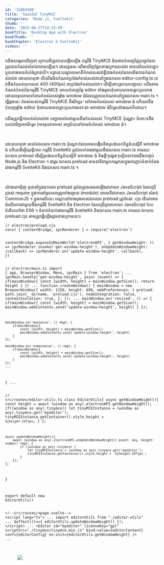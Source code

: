 ```yaml
---
id: '15864100'
title: 'កំណត់​ទំហំ TinyMCE'
categories: 'Node.js, Sveltekit'
thumb: ''
date: '2025-09-27T14:23:59'
bookTitle: 'Desktop App with Electron'
bookThumb: ''
bookChapter: 'Electron & SvelteKit'
videos: ''
---
```

<p>យើង​សង្កេត​ឃើញ​ថា ក្រោយ​ពី​ត្រូវ​បាន​បង្កើត​ឡើង កម្មវិធី TinyMCE មិន​អាច​បំពេញ​ផ្ទៃ​ក្រឡាដែល​ត្រូវ​បាន​កំណត់​សំរាប់វា​​បាន​ឡើយ​។ ជាលទ្ធផល យើង​ឃើញ​​ផ្នែក​ខាងក្រោម​របស់​វា មាន​នៅ​សល់ចន្លោះ​ប្រហោង​មាន​ទំហំ​ធំ​គ្រាន់បើ​។ កត្តា​នេះ​បណ្តាល​មក​ពី​កំពស់​របស់​វា​ខ្លី​ជាង​កំពស់​ដែល​យើង​បាន​កំណត់​សំរាប់​វា​ ដោយ​ហេតុ​ថា បើ​យើង​មិន​កំណត់​ប្រវែង​កំពស់​របស់​វា​នៅ​ក្នុង​ឯកសារ editor-config.ts ទេ វា​នឹង​កំណត់​យក​លេខ 400​ (400px) ជា​ប្រវែង​កំពស់​របស់​វា​។ ដើម្បី​ដោះ​ស្រាយ​បញ្ហា​នេះ យើង​អាចកំណត់​​កំពស់​នៃ​កម្មវិធី TinyMCE អោយ​បំពេញ​ផ្ទៃ​ editor ទាំងមូល​កុំ​អោយ​មាន​ចន្លោះ​ប្រហោង ដោយ​អនុលោម​ទៅ​តាម​កំពស់របស់​ផ្ទាំង​ window ​ធំ​ដែល​ត្រូវ​បាន​កំណត់​នៅ​ក្នុង​ឯកសារ main.ts ។ ធ្វើ​ដូចនេះ កំពស់​របស់​កម្មវិធី TinyMCE នឹង​រីករួម​់ទៅ​តាម​កំពស់​របស់ window ធំ​ ហើយ​វា​នឹង​បំពេញ​ផ្ទាំង editor កុំ​អោយ​មាន​ចន្លោះ​ប្រហោង​ទោះ​ជា​ window ធំ​រីក​រួម​យ៉ាង​ណា​ក៏ដោយ​។&nbsp;<br><br>យើង​ត្រូវ​ធ្វើការកត់សំគាល់​ថា បញ្ហា​មាន​តែ​ជាមួយ​នឹង​កំពស់​របស់​ TinyMCE ប៉ុណ្ណោះ ចំពោះ​ទទឹង​របស់​វា​វិញ​អាច​រីករួម (responsive) អាស្រ័យ​ទៅ​តាម​ទំហំ​របស់ window ធំ​។</p><p>&nbsp;</p><p>ដោយ​ហេតុថា មាន​តែ​ឯកសារ main.ts ប៉ុណ្នោះ​ដែល​អាច​បង្កើត​និង​ស្រង់​យក​ទិន្នន័យ​ស្តី​ពី window ធំ ហើយ​ដើម្បី​សុវត្តិភាព កម្មវិធី SvelteKit គួរតែ​ទាក់ទង​ជាមួយ​​នឹង​ឯកសារ main.ts តាម​រយៈ​ឯកសារ preload ដើម្បី​ស្រង់​យក​ទិន្នន័យ​ស្តី​ពី​ window ធំ និង​អ្វី​ៗ​ផ្សេង​ៗ​ទៀត​ទាក់ទង​នឹង​កញ្ចប់ Node.js និង Electron ។ ជារួម ឯកសារ preload មាន​នាទី​ជា​អ្នក​កណ្តាល​ក្នុង​ការភ្ជាប់​ទំនាក់ទំនង​រវាង​កម្មវិធី​ SvelteKit និង​ឯកសារ main.ts ។&nbsp;</p><p>&nbsp;</p><p>យ៉ាងណាម៉ិញ កូដ​នៅ​ក្នុងឯកសារ preload គួរ​តែ​ត្រូវ​សរសេរ​ឡើង​ជា​ភាសា JavaScript ដែល​ប្រើប្រាស់ require ក្នុង​ការនាំ​ចូល​សាស្ត្រា​ទាំងឡាយ (module) ពោល​គឺ​ជា​ភាសា JavaScript សំរាប់ CommonJS ។ ក្នុង​ករណី​នេះ​ ឈ្មោះ​​នៅ​ខាង​ចុង​របស់ឯកសារ preload ត្រូវ​តែ​ជា​ .cjs ទើប​វា​អាច​ដំណើរ​ការ​ជាមួយ​នឹង​កម្មវិធី SvelteKit និង Electron ដែល​ប្រើប្រាស់​ភាសា JavaScript បែប​ទំនើប​ហៅ​ថា ES6 ។ ទំនាក់ទំនាក់​រវាង​កម្មវិធី SvelteKit និង​ឯកសារ main.ts តាមរយៈ​ឯកសារ preload.cjs អាច​ត្រូវ​ធ្វើ​ឡើង​ដូច​ខាង​ក្រោម​នេះ៖</p><pre><code class="js javascript js-code">// electron/preload.cjs
const { contextBridge, ipcRenderer } = require('electron')

contextBridge.exposeInMainWorld('electronAPI', {
    getWindowHeight: () =&gt; ipcRenderer.invoke('get-window-height'),
	onUpdateWindowHeight: (callback) =&gt; ipcRenderer.on('update-window-height', callback),
})</code></pre><pre><code class="typescript">// electron/main.ts
import { app, BrowserWindow, Menu, ipcMain } from 'electron';
...
ipcMain.handle('get-window-height', async (event) =&gt; {
    if(mainWindow){
        const [width, height] = mainWindow.getSize();
        return height
    }
})
...
function createWindow() {
    mainWindow = new BrowserWindow({
        width: 1150,
        height: 690,
        webPreferences: {
          preload: path.join(__dirname, 'preload.cjs'), 
          nodeIntegration: false, 
          contextIsolation: true, 
        },
    });
    ...
    mainWindow.on('resized', () =&gt; {
        if(mainWindow){
            const [width, height] = mainWindow.getSize();
            mainWindow.webContents.send('update-window-height', height)
        }
    });

    mainWindow.on('maximize', () =&gt; {
        if(mainWindow){
            const [width, height] = mainWindow.getSize();
            mainWindow.webContents.send('update-window-height', height)
        }
    });

    mainWindow.on('unmaximize', () =&gt; {
        if(mainWindow){
            const [width, height] = mainWindow.getSize();
            mainWindow.webContents.send('update-window-height', height)
        }
    });
    ...
 }
 ...</code></pre><pre><code class="typescript">// src/routes/editor-utils.ts
class EditorUtils{
    async getWindowHeight(){
        const height = await (window as any).electronAPI.getWindowHeight();
        if((window as any).tinymce){
            let tinyMCEInstance = (window as any).tinymce.get('myeditor');
            tinyMCEInstance.getContainer().style.height = `${height-247}px`;
        }
    };
    
    async updateWindowHeight(){
        await (window as any).electronAPI.onUpdateWindowHeight((_event: any, height: number) =&gt; {
            if ((window as any).tinymce) {
                let tinyMCEInstance = (window as any).tinymce.get('myeditor');
                tinyMCEInstance.getContainer().style.height = `${height-247}px`;
            }
        });
    };
}

export default new EditorUtils()</code></pre><pre><code class="svelte">&lt;!--src/routes/+page.svelte--&gt;
&lt;script lang="ts"&gt;
...
import editorUtils from "./editor-utils"
...
$effect(()=&gt;{
    editorUtils.updateWindowHeight()
});
&lt;/script&gt;
...
&lt;Editor
    id="myeditor"
    licenseKey="gpl"
    scriptSrc="./tinymce/tinymce.min.js" 
    bind:value={editorContent}
    conf={editorConfig}
    on:init={editorUtils.getWindowHeight}
/&gt;
...</code></pre><p>&nbsp;</p><figure class="image"><img src="https://blogger.googleusercontent.com/img/b/R29vZ2xl/AVvXsEjyZuRbmzdw4gR7vfCqPAdN98qwviz2fXv77GCosQxJgSYSeAmhIhOyPJgIVbDzHbzouco4HyrQyDFNPHkj_QdnBTLAGtEiBiDA6Cwq61ObY3ymcrRNrB1WOR8Ay8-MSWDkEhIwZuf1dKmbrLGDj9lFhGkTDnAb5qs6LcqqfrpSGrpY3IiSdWSCKOC8PuU/s1600/Capture.PNG"></figure>